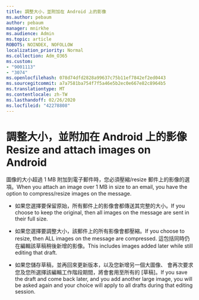 ```yaml
---
title: 調整大小，並附加在 Android 上的影像
ms.author: pebaum
author: pebaum
manager: mnirkhe
ms.audience: Admin
ms.topic: article
ROBOTS: NOINDEX, NOFOLLOW
localization_priority: Normal
ms.collection: Adm_O365
ms.custom:
- "9001113"
- "3074"
ms.openlocfilehash: 078d74dfd2828a99637c75b11ef7842ef2ed0443
ms.sourcegitcommit: a7a7581ba754f7f5a46e5b2ec0e667e82c8964b5
ms.translationtype: MT
ms.contentlocale: zh-TW
ms.lasthandoff: 02/26/2020
ms.locfileid: "42278808"
---
```

# <a name="resize-and-attach-images-on-android"></a><span data-ttu-id="35080-102">調整大小，並附加在 Android 上的影像</span><span class="sxs-lookup"><span data-stu-id="35080-102">Resize and attach images on Android</span></span>

<span data-ttu-id="35080-103">圖像的大小超過 1 MB 附加到電子郵件時，您必須壓縮/resize 郵件上的影像的選項。</span><span class="sxs-lookup"><span data-stu-id="35080-103">When you attach an image over 1 MB in size to an email, you have the option to compress/resize images on the message.</span></span>
 
- <span data-ttu-id="35080-104">如果您選擇要保留原始，所有郵件上的影像會都傳送其完整的大小。</span><span class="sxs-lookup"><span data-stu-id="35080-104">If you choose to keep the original, then all images on the message are sent in their full size.</span></span>
 
- <span data-ttu-id="35080-105">如果您選擇要調整大小，該郵件上的所有影像會都壓縮。</span><span class="sxs-lookup"><span data-stu-id="35080-105">If you choose to resize, then ALL images on the message are compressed.</span></span>  <span data-ttu-id="35080-106">這包括同時仍在編輯該草稿稍後新增的影像。</span><span class="sxs-lookup"><span data-stu-id="35080-106">This includes images added later while still editing that draft.</span></span>
 
- <span data-ttu-id="35080-107">如果您儲存草稿，並再回來更新版本，以及您新增另一個大圖像、 會再次要求您及您所選擇該編輯工作階段期間，將會套用至所有的 [草稿]。</span><span class="sxs-lookup"><span data-stu-id="35080-107">If you save the draft and come back later, and you add another large image, you will be asked again and your choice will apply to all drafts during that editing session.</span></span>
 
